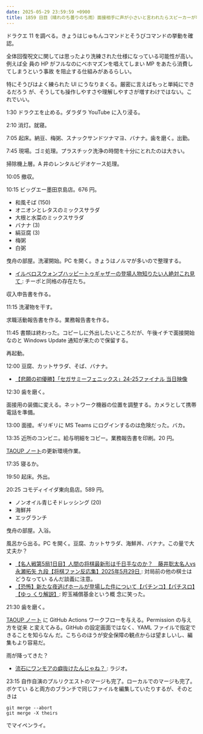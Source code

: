 ```yaml
---
date: 2025-05-29 23:59:59 +0900
title: 1859 日目（晴れのち曇りのち雨）面接相手に声が小さいと言われたらスピーカーが壊れているよと応じよう
---
```


ドラクエ 11 を調べる。きょうはじゅもんコマンドとそうびコマンドの挙動を確認。

全体回復呪文に関しては思ったより洗練された仕様になっている可能性が高い。例えば全
員の HP がフルなのにベホマズンを唱えてしまい MP をあたら消費してしまうという事故
を阻止する仕組みがあるらしい。

特にそうびはよく練られた UI にうなりまくる。厳密に言えばもっと単純にできるだろう
が、そうしても操作しやすさや理解しやすさが増すわけではない。これでいい。

1:30 ドラクエを止める。ダラダラ YouTube に入り浸る。

2:10 消灯。就寝。

7:05 起床。納豆、梅粥、スナックサンドツナマヨ、バナナ。歯を磨く。出勤。

7:45 現場。ゴミ処理。プラスチック洗浄の時間を十分にとれたのは大きい。

掃除機上層。A 井のレンタルビデオケース処理。

10:05 撤収。

10:15 ビッグエー墨田京島店。676 円。

* 和風そば (150)
* オニオンとレタスのミックスサラダ
* 大根と水菜のミックスサラダ
* バナナ (3)
* 絹豆腐 (3)
* 梅粥
* 白粥

曳舟の部屋。洗濯開始。PC を開く。きょうはノルマが多いので整理する。

* [イルベロスウォンプハッピートゥギャザーの登場人物知りたい人絶対これ見て
  ](https://www.youtube.com/shorts/LBPaF37oxhk): チーポと同格の存在たち。

収入申告書を作る。

11:15 洗濯物を干す。

求職活動報告書を作る。業務報告書を作る。

11:45 書類は終わった。コピーしに外出したいところだが、午後イチで面接開始なのと
Windows Update 通知が来たので保留する。

再起動。

12:00 豆腐、カットサラダ、そば、バナナ。

* [【悲願の初優勝】「セガサミーフェニックス」24-25ファイナル 当日映像
  ](https://www.youtube.com/watch?v=6vmU-LCJo-o)

12:30 歯を磨く。

面接用の装備に変える。ネットワーク機器の位置を調整する。カメラとして携帯電話を準備。

13:00 面接。ギリギリに MS Teams にログインするのは危険だった。バカ。

13:35 近所のコンビニ。給与明細をコピー。業務報告書を印刷。20 円。

[TAOUP ノート]の更新環境作業。

17:35 寝るか。

19:50 起床。外出。

20:25 コモディイイダ東向島店。589 円。

* ノンオイル青じそドレッシング (20)
* 海鮮丼
* エッグランチ

曳舟の部屋。入浴。

風呂から出る。PC を開く。豆腐、カットサラダ、海鮮丼、バナナ。この量で大丈夫か？

* [【名人戦第5局1日目】人間の将棋最新形は千日手なのか？　藤井聡太名人vs永瀬拓矢
  九段【将棋ファン反応集】2025年5月29日
  ](https://www.youtube.com/watch?v=Zw46Sz-gbYE): 対局前の他の棋士はどうなってい
  るんだ談義に注意。
* [【恐怖】新たな夜逃げホールが登場した件について【パチンコ】【パチスロ】【ゆっ
  くり解説】](https://www.youtube.com/watch?v=IXoC9rYLOo0): 貯玉補償基金という概
  念に笑った。

21:30 歯を磨く。

[TAOUP ノート] に GitHub Actions ワークフローを与える。Permission の与え方を従来
と変えてみる。GitHub の設定画面ではなく、YAML ファイルで指定できることを知らなん
だ。こちらのほうが安全保障の観点からは望ましいし、編集もより容易だ。

雨が降ってきた？

* [流石にワンモアの癖抜けたんじゃね？
  ](https://www.youtube.com/watch?v=K7-tt2qLEYU): ラジオ。

23:15 自作自演のプルリクエストのマージも完了。ローカルでのマージも完了。ボケてい
ると両方のブランチで同じファイルを編集していたりするが、そのときは

```console
git merge --abort
git merge -X theirs
```

でマイペンライ。

[TAOUP ノート]: <https://github.com/showa-yojyo/taoup>
